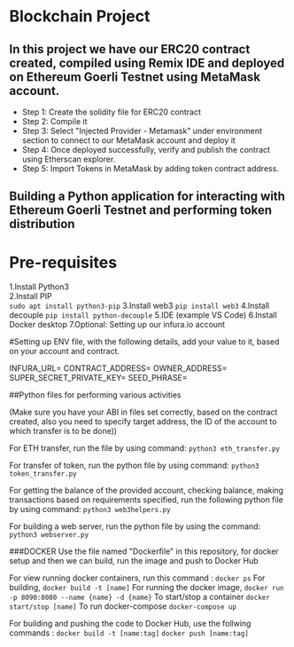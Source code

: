 # Blockchain Project

## In this project we have our ERC20 contract created, compiled using Remix IDE and deployed on Ethereum Goerli Testnet using MetaMask account.

- Step 1: Create the solidity file for ERC20 contract
- Step 2: Compile it
- Step 3: Select "Injected Provider - Metamask" under environment section to connect to our MetaMask account and deploy it
- Step 4: Once deployed successfully, verify and publish the contract using Etherscan explorer.
- Step 5: Import Tokens in MetaMask by adding token contract address.

## Building a Python application for interacting with Ethereum Goerli Testnet and performing token distribution

# Pre-requisites

1.Install Python3  
2.Install PIP  
```sudo apt install python3-pip```
3.Install web3
```pip install web3```
4.Install decouple
```pip install python-decouple```
5.IDE (example VS Code)
6.Install Docker desktop
7.Optional: Setting up our infura.io account

#Setting up ENV file, with the following details, add your value to it, based on your account and contract.

INFURA_URL=
CONTRACT_ADDRESS=
OWNER_ADDRESS=
SUPER_SECRET_PRIVATE_KEY=
SEED_PHRASE=

##Python files for performing various activities

(Make sure you have your ABI in files set correctly, based on the contract created, also you need to specify target address, the ID of the account to which transfer is to be done))

For ETH transfer, run the file by using command:
```python3 eth_transfer.py```

For transfer of token, run the python file by using command:
```python3 token_transfer.py```

For getting the balance of the provided account, checking balance, making transactions based on requirements specified, run the following python file by using command:
```python3 web3helpers.py```

For building a web server, run the python file by using the command:
```python3 webserver.py```

###DOCKER
Use the file named "Dockerfile" in this repository, for docker setup and then we can build, run the image and push to Docker Hub

For view running docker containers, run this command :
```docker ps```
For building,
```docker build -t [name]```
For running the docker image,
```docker run -p 8090:8080 --name {name} -d {name}```
To start/stop a container
```docker start/stop [name]```
To run docker-compose
```docker-compose up```

For building and pushing the code to Docker Hub, use the follwing commands :
```docker build -t [name:tag]```
```docker push [name:tag]```
